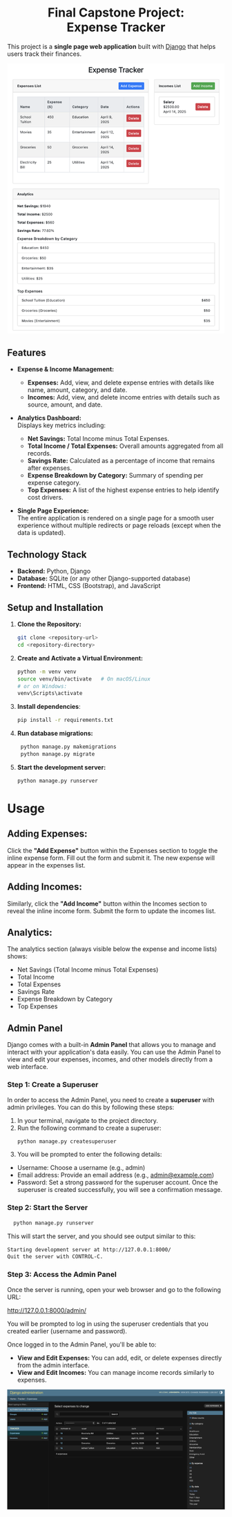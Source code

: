 <h1 align="center">Final Capstone Project: <br> Expense Tracker</h1>

This project is a **single page web application** built with [Django](https://www.djangoproject.com/) that helps users track their finances.

![Screenshot of the Application](screenshots/screenshot_of_the_app.png "Screenshot")


## Features

- **Expense & Income Management:**  
  - **Expenses:** Add, view, and delete expense entries with details like name, amount, category, and date.  
  - **Incomes:** Add, view, and delete income entries with details such as source, amount, and date.

- **Analytics Dashboard:**  
  Displays key metrics including:  
  - **Net Savings:** Total Income minus Total Expenses.  
  - **Total Income / Total Expenses:** Overall amounts aggregated from all records.  
  - **Savings Rate:** Calculated as a percentage of income that remains after expenses.  
  - **Expense Breakdown by Category:** Summary of spending per expense category.  
  - **Top Expenses:** A list of the highest expense entries to help identify cost drivers.

- **Single Page Experience:**  
  The entire application is rendered on a single page for a smooth user experience without multiple redirects or page reloads (except when the data is updated).

## Technology Stack

- **Backend:** Python, Django  
- **Database:** SQLite (or any other Django-supported database)  
- **Frontend:** HTML, CSS (Bootstrap), and JavaScript  

## Setup and Installation

1. **Clone the Repository:**
   ```bash
   git clone <repository-url>
   cd <repository-directory>
   
2. **Create and Activate a Virtual Environment:**
   ```bash
   python -m venv venv
   source venv/bin/activate   # On macOS/Linux
   # or on Windows:
   venv\Scripts\activate

3. **Install dependencies**:
   ```bash
   pip install -r requirements.txt

4. **Run database migrations:**
   ```bash
    python manage.py makemigrations
    python manage.py migrate

5. **Start the development server:**
   ```bash
   python manage.py runserver

# Usage

## Adding Expenses:
Click the **"Add Expense"** button within the Expenses section to toggle the inline expense form. Fill out the form and submit it. The new expense will appear in the expenses list.
## Adding Incomes:
Similarly, click the **"Add Income"** button within the Incomes section to reveal the inline income form. Submit the form to update the incomes list.
## Analytics:
The analytics section (always visible below the expense and income lists) shows:
- Net Savings (Total Income minus Total Expenses)
- Total Income
- Total Expenses
- Savings Rate
- Expense Breakdown by Category
- Top Expenses

## Admin Panel

Django comes with a built-in **Admin Panel** that allows you to manage and interact with your application's data easily. You can use the Admin Panel to view and edit your expenses, incomes, and other models directly from a web interface.

### Step 1: Create a Superuser

In order to access the Admin Panel, you need to create a **superuser** with admin privileges. You can do this by following these steps:

1. In your terminal, navigate to the project directory.
2. Run the following command to create a superuser:
   ```bash
   python manage.py createsuperuser
3. You will be prompted to enter the following details:
- Username: Choose a username (e.g., admin)
- Email address: Provide an email address (e.g., admin@example.com)
- Password: Set a strong password for the superuser account.
Once the superuser is created successfully, you will see a confirmation message.

### Step 2: Start the Server
```bash
  python manage.py runserver
```

This will start the server, and you should see output similar to this:
```bash
Starting development server at http://127.0.0.1:8000/
Quit the server with CONTROL-C.
```

### Step 3: Access the Admin Panel
Once the server is running, open your web browser and go to the following URL:

http://127.0.0.1:8000/admin/

You will be prompted to log in using the superuser credentials that you created earlier (username and password).

Once logged in to the Admin Panel, you'll be able to:
- **View and Edit Expenses:** You can add, edit, or delete expenses directly from the admin interface.
- **View and Edit Incomes:** You can manage income records similarly to expenses.

![Screenshot of the Admin Panel](screenshots/screenshot_of_admin_panel.png "Screenshot")













